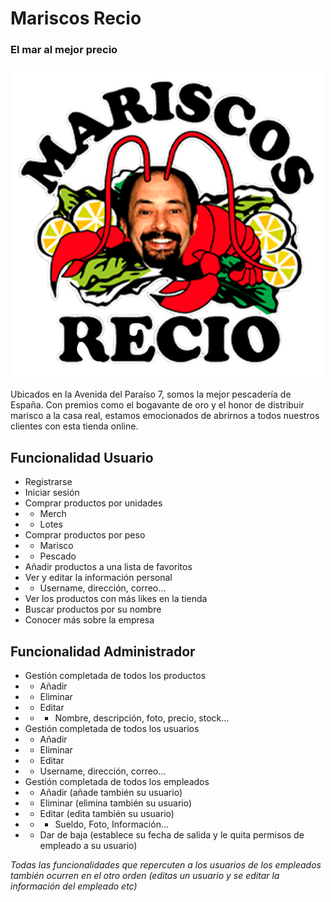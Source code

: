 # Mariscos Recio
### El mar al mejor precio

![Logo Mariscos Recio](PROG/pruebaproyectoBrunoDelgado/src/main/resources/static/img/logo.png)

Ubicados en la Avenida del Paraíso 7, somos la mejor pescadería de España. Con premios como el bogavante de oro y el honor de distribuir marisco a la casa real, estamos emocionados de abrirnos a todos nuestros clientes con esta tienda online.

## Funcionalidad Usuario
- Registrarse
- Iniciar sesión
- Comprar productos por unidades
- - Merch
- - Lotes
- Comprar productos por peso
- - Marisco
- - Pescado
- Añadir productos a una lista de favoritos
- Ver y editar la información personal
- - Username, dirección, correo...
- Ver los productos con más likes en la tienda
- Buscar productos por su nombre
- Conocer más sobre la empresa


## Funcionalidad Administrador

- Gestión completada de todos los productos
- - Añadir
- - Eliminar
- - Editar
- - - Nombre, descripción, foto, precio, stock...
- Gestión completada de todos los usuarios
- - Añadir
- - Eliminar
- - Editar
-  - Username, dirección, correo...
- Gestión completada de todos los empleados
- - Añadir (añade también su usuario)
- - Eliminar (elimina también su usuario)
- - Editar (edita también su usuario)
- - - Sueldo, Foto, Información...
- - Dar de baja (establece su fecha de salida y le quita permisos de empleado a su usuario)

*Todas las funcionalidades que repercuten a los usuarios de los empleados también ocurren en el otro orden (editas un usuario y se editar la información del empleado etc)*
